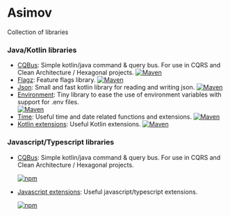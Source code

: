 # Asimov
Collection of libraries



### Java/Kotlin libraries

- [CQBus](https://github.com/nbottarini/asimov-cqbus-kt): Simple kotlin/java command & query bus. For use in CQRS and Clean Architecture / Hexagonal projects.
  [![Maven](https://img.shields.io/maven-central/v/com.nbottarini/asimov-cqbus.svg)](https://search.maven.org/#search%7Cgav%7C1%7Cg%3A%22com.nbottarini%22%20AND%20a%3A%22asimov-cqbus%22)
- [Flagz](https://github.com/nbottarini/asimov-flagz-kt): Feature flags library. 
  [![Maven](https://img.shields.io/maven-central/v/com.nbottarini/asimov-flagz.svg)](https://search.maven.org/#search%7Cgav%7C1%7Cg%3A%22com.nbottarini%22%20AND%20a%3A%22asimov-flagz%22)
- [Json](https://github.com/nbottarini/asimov-json-kt): Small and fast kotlin library for reading and writing json. 
  [![Maven](https://img.shields.io/maven-central/v/com.nbottarini/asimov-json.svg)](https://search.maven.org/#search%7Cgav%7C1%7Cg%3A%22com.nbottarini%22%20AND%20a%3A%22asimov-json%22)
- [Environment](https://github.com/nbottarini/asimov-environment-kt): Tiny library to ease the use of environment variables with support for .env files.  
  [![Maven](https://img.shields.io/maven-central/v/com.nbottarini/asimov-environment.svg)](https://search.maven.org/#search%7Cgav%7C1%7Cg%3A%22com.nbottarini%22%20AND%20a%3A%22asimov-environment%22)
- [Time](https://github.com/nbottarini/asimov-time-kt): Useful time and date related functions and extensions. 
  [![Maven](https://img.shields.io/maven-central/v/com.nbottarini/asimov-time.svg)](https://search.maven.org/#search%7Cgav%7C1%7Cg%3A%22com.nbottarini%22%20AND%20a%3A%22asimov-time%22)
- [Kotlin extensions](https://github.com/nbottarini/asimov-kotlin-extensions): Useful Kotlin extensions. 
  [![Maven](https://img.shields.io/maven-central/v/com.nbottarini/asimov-kotlin-extensions.svg)](https://search.maven.org/#search%7Cgav%7C1%7Cg%3A%22com.nbottarini%22%20AND%20a%3A%22asimov-kotlin-extensions%22)
  
### Javascript/Typescript libraries

- [CQBus](https://github.com/nbottarini/asimov-cqbus-js): Simple kotlin/java command & query bus. For use in CQRS and Clean Architecture / Hexagonal projects.

  [![npm](https://img.shields.io/npm/v/asimov-cqbus.svg)](https://www.npmjs.com/package/asimov-cqbus)

- [Javascript extensions](https://github.com/nbottarini/asimov-javascript-extensions): Useful javascript/typescript extensions. 

  [![npm](https://img.shields.io/npm/v/asimov-javascript-extensions.svg)](https://www.npmjs.com/package/asimov-javascript-extensions)
